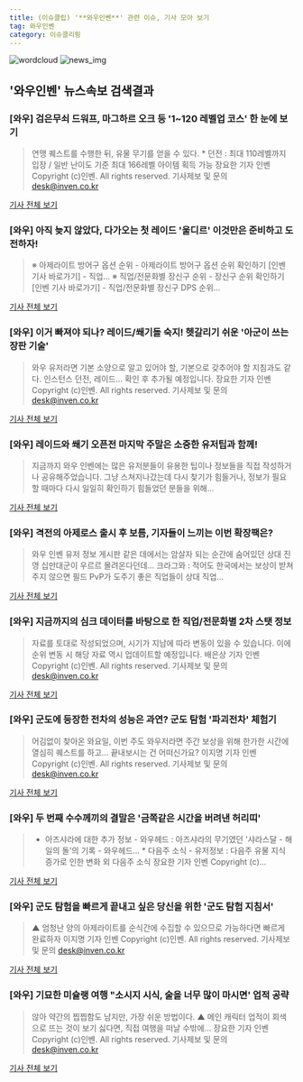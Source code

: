 ```yaml
---
title: (이슈클립) '**와우인벤**' 관련 이슈, 기사 모아 보기
tag: 와우인벤
category: 이슈클리핑
---
```

![wordcloud](https://s3.ap-northeast-2.amazonaws.com/lyrics101-wordcloud/2018-09-05-1536090073.png)
![news_img](https://user-images.githubusercontent.com/42597476/44507050-1206f400-a6e4-11e8-8d98-7ffbfebb353f.png)
## **'**와우인벤**'** 뉴스속보 검색결과
### [와우] 검은무쇠 드워프, 마그하르 오크 등 '1~120 레벨업 코스' 한 눈에 보기

>연맹 퀘스트를 수행한 뒤, 유물 무기를 얻을 수 있다. * 던전 : 최대 110레벨까지 입장 / 일반 난이도 기준 최대 166레벨 아이템 획득 가능 장요한 기자 인벤 Copyright (c)인벤. All rights reserved. 기사제보 및 문의 desk@inven.co.kr

<a href="http://www.inven.co.kr/webzine/news/?news=206552&site=wow" target="_blank">기사 전체 보기</a>

### [와우] 아직 늦지 않았다, 다가오는 첫 레이드 '울디르' 이것만은 준비하고 도전하자!

>※ 아제라이트 방어구 옵션 순위 - 아제라이트 방어구 옵션 순위 확인하기 [인벤 기사 바로가기] - 직업... ※ 직업/전문화별 장신구 순위 - 장신구 순위 확인하기 [인벤 기사 바로가기] - 직업/전문화별 장신구 DPS 순위...

<a href="http://www.inven.co.kr/webzine/news/?news=206543&site=wow" target="_blank">기사 전체 보기</a>

### [와우] 이거 빠져야 되나? 레이드/쐐기돌 숙지! 헷갈리기 쉬운 '아군이 쓰는 장판 기술'

>와우 유저라면 기본 소양으로 알고 있어야 할, 기본으로 갖추어야 할 지침과도 같다. 인스턴스 던전, 레이드... 확인 후 추가될 예정입니다. 장요한 기자 인벤 Copyright (c)인벤. All rights reserved. 기사제보 및 문의 desk@inven.co.kr

<a href="http://www.inven.co.kr/webzine/news/?news=206523&site=wow" target="_blank">기사 전체 보기</a>

### [와우] 레이드와 쐐기 오픈전 마지막 주말은 소중한 유저팁과 함께!

>지금까지 와우 인벤에는 많은 유저분들이 유용한 팁이나 정보들을 직접 작성하거나 공유해주었습니다. 그냥 스쳐지나갔는데 다시 찾기가 힘들거나, 정보가 필요할 때마다 다시 일일히 확인하기 힘들었던 분들을 위해...

<a href="http://www.inven.co.kr/webzine/news/?news=206391&site=wow" target="_blank">기사 전체 보기</a>

### [와우] 격전의 아제로스 출시 후 보름, 기자들이 느끼는 이번 확장팩은?

>와우 인벤 유저 정보 게시판 같은 데에서는 암살자 되는 순간에 숨어있던 상대 진영 십만대군이 우르르 몰려온다던데... 크라그와 : 적어도 한국에서는 보상이 받쳐주지 않으면 필드 PvP가 도주기 좋은 직업들이 상대 직업...

<a href="http://www.inven.co.kr/webzine/news/?news=206367&site=wow" target="_blank">기사 전체 보기</a>

### [와우] 지금까지의 심크 데이터를 바탕으로 한 직업/전문화별 2차 스탯 정보

>자료를 토대로 작성되었으며, 시기가 지남에 따라 변동이 있을 수 있습니다. 이에 순위 변동 시 해당 자료 역시 업데이트할 예정입니다. 배은상 기자 인벤 Copyright (c)인벤. All rights reserved. 기사제보 및 문의 desk@inven.co.kr

<a href="http://www.inven.co.kr/webzine/news/?news=206299&site=wow" target="_blank">기사 전체 보기</a>

### [와우] 군도에 등장한 전차의 성능은 과연? 군도 탐험 '파괴전차' 체험기

>어김없이 찾아온 와요일, 이번 주도 와우저라면 주간 보상을 위해 한가한 시간에 열심히 퀘스트를 하고... 끝내보시는 건 어떠신가요? 이지명 기자 인벤 Copyright (c)인벤. All rights reserved. 기사제보 및 문의 desk@inven.co.kr

<a href="http://www.inven.co.kr/webzine/news/?news=206270&site=wow" target="_blank">기사 전체 보기</a>

### [와우] 두 번째 수수께끼의 결말은 '금쪽같은 시간을 버려낸 허리띠'

>* 아즈샤라에 대한 추가 정보 - 와우헤드 : 아즈샤라의 무기였던 '샤라스달 - 해일의 돌'의 기록 - 와우헤드... * 다음주 소식 - 유저정보 : 다음주 유물 지식 증가로 인한 변화 외 다음주 소식 장요한 기자 인벤 Copyright (c)...

<a href="http://www.inven.co.kr/webzine/news/?news=206195&site=wow" target="_blank">기사 전체 보기</a>

### [와우] 군도 탐험을 빠르게 끝내고 싶은 당신을 위한 '군도 탐험 지침서'

>▲ 엄청난 양의 아제라이트를 순식간에 수집할 수 있으므로 가능하다면 빠르게 완료하자 이지명 기자 인벤 Copyright (c)인벤. All rights reserved. 기사제보 및 문의 desk@inven.co.kr

<a href="http://www.inven.co.kr/webzine/news/?news=206174&site=wow" target="_blank">기사 전체 보기</a>

### [와우] 기묘한 미슐랭 여행 "소시지 시식, 술을 너무 많이 마시면' 업적 공략

>않아 약간의 찝찝함도 남지만, 가장 쉬운 방법이다. ▲ 메인 캐릭터 업적이 회색으로 뜨는 것이 보기 싫다면, 직접 여행을 떠날 수밖에... 장요한 기자 인벤 Copyright (c)인벤. All rights reserved. 기사제보 및 문의 desk@inven.co.kr

<a href="http://www.inven.co.kr/webzine/news/?news=206155&site=wow" target="_blank">기사 전체 보기</a>


